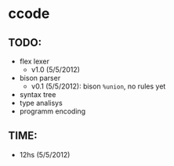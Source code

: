 # ccode


## TODO:

 * flex lexer
   * v1.0 (5/5/2012)
 * bison parser
   * v0.1 (5/5/2012): bison `%union`, no rules yet
 * syntax tree
 * type analisys
 * programm encoding


 ## TIME:

  * 12hs (5/5/2012)

